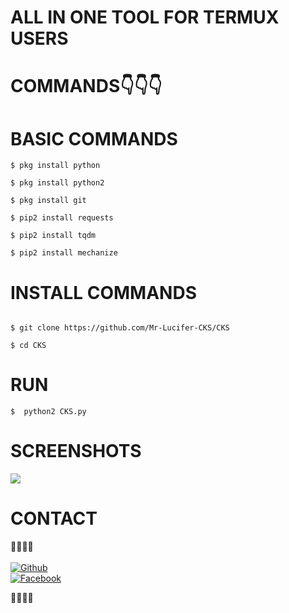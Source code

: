 
# ALL IN ONE TOOL FOR TERMUX USERS

# COMMANDS👇👇👇

# BASIC COMMANDS 
````
$ pkg install python

$ pkg install python2

$ pkg install git

$ pip2 install requests

$ pip2 install tqdm

$ pip2 install mechanize
````
# INSTALL COMMANDS
````

$ git clone https://github.com/Mr-Lucifer-CKS/CKS

$ cd CKS

 ````
# RUN
````
$  python2 CKS.py
````
# SCREENSHOTS
![](https://l.top4top.io/p_1958zt9ld0.jpg)
# CONTACT
<b>🔰🔰🔰🔰</b> </br> <br>[![Github](https://img.shields.io/badge/Github-MR_LUCIFER_CKS-green?style=flat-square&logo=githublogoColor=blue&labelColor=blue)](https://github.com/Mr-Lucifer-CKS)<br> [![Facebook](https://img.shields.io/badge/Facebook-MR_LUCIFER-yellow?style=flat-square&logo=facebooklogoColor=green&labelColor=red)](https://www.facebook.com/alaminkhan.60)

<b>🔰🔰🔰🔰<b>

